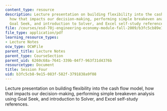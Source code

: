 ```yaml
---
content_type: resource
description: Lecture presentation on building flexibility into the cash flow model,
  how that impacts our decision-making, performing simple breakeven analysis using
  Goal Seek, and introduction to Solver, and Excel self-study references.
file: /courses/esd-70j-engineering-economy-module-fall-2009/b3fc5cb89e15083f582f3791838a9f08_MITESD_70Jf09_lec04.pdf
file_type: application/pdf
learning_resource_types:
- Lecture Notes
ocw_type: OCWFile
parent_title: Lecture Notes
parent_type: CourseSection
parent_uid: 6260c68a-7641-339b-04f7-963f31d4376b
resourcetype: Document
title: Session Four
uid: b3fc5cb8-9e15-083f-582f-3791838a9f08
---
```

Lecture presentation on building flexibility into the cash flow model, how that impacts our decision-making, performing simple breakeven analysis using Goal Seek, and introduction to Solver, and Excel self-study references.

